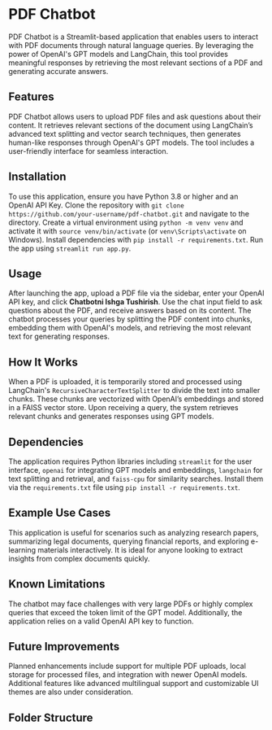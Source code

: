 # PDF Chatbot

PDF Chatbot is a Streamlit-based application that enables users to interact with PDF documents through natural language queries. By leveraging the power of OpenAI's GPT models and LangChain, this tool provides meaningful responses by retrieving the most relevant sections of a PDF and generating accurate answers.

## Features
PDF Chatbot allows users to upload PDF files and ask questions about their content. It retrieves relevant sections of the document using LangChain’s advanced text splitting and vector search techniques, then generates human-like responses through OpenAI's GPT models. The tool includes a user-friendly interface for seamless interaction.

## Installation
To use this application, ensure you have Python 3.8 or higher and an OpenAI API Key. Clone the repository with `git clone https://github.com/your-username/pdf-chatbot.git` and navigate to the directory. Create a virtual environment using `python -m venv venv` and activate it with `source venv/bin/activate` (or `venv\Scripts\activate` on Windows). Install dependencies with `pip install -r requirements.txt`. Run the app using `streamlit run app.py`.

## Usage
After launching the app, upload a PDF file via the sidebar, enter your OpenAI API key, and click **Chatbotni Ishga Tushirish**. Use the chat input field to ask questions about the PDF, and receive answers based on its content. The chatbot processes your queries by splitting the PDF content into chunks, embedding them with OpenAI's models, and retrieving the most relevant text for generating responses.

## How It Works
When a PDF is uploaded, it is temporarily stored and processed using LangChain's `RecursiveCharacterTextSplitter` to divide the text into smaller chunks. These chunks are vectorized with OpenAI’s embeddings and stored in a FAISS vector store. Upon receiving a query, the system retrieves relevant chunks and generates responses using GPT models.

## Dependencies
The application requires Python libraries including `streamlit` for the user interface, `openai` for integrating GPT models and embeddings, `langchain` for text splitting and retrieval, and `faiss-cpu` for similarity searches. Install them via the `requirements.txt` file using `pip install -r requirements.txt`.

## Example Use Cases
This application is useful for scenarios such as analyzing research papers, summarizing legal documents, querying financial reports, and exploring e-learning materials interactively. It is ideal for anyone looking to extract insights from complex documents quickly.

## Known Limitations
The chatbot may face challenges with very large PDFs or highly complex queries that exceed the token limit of the GPT model. Additionally, the application relies on a valid OpenAI API key to function.

## Future Improvements
Planned enhancements include support for multiple PDF uploads, local storage for processed files, and integration with newer OpenAI models. Additional features like advanced multilingual support and customizable UI themes are also under consideration.

## Folder Structure

